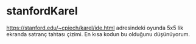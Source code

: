 # stanfordKarel

https://stanford.edu/~cpiech/karel/ide.html adresindeki oyunda 5x5 lik ekranda satranç tahtası çizimi. En kısa kodun bu olduğunu düşünüyorum.
